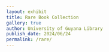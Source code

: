 ```yaml
---
layout: exhibit
title: Rare Book Collection
gallery: true
author: University of Guyana Library
publish_date: 2024/06/24
permalink: /rare/
--- 
```

